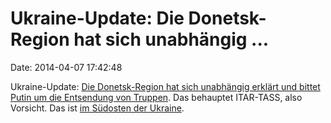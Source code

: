 Ukraine-Update: Die Donetsk-Region hat sich unabhängig \...
===========================================================

Date: 2014-04-07 17:42:48

Ukraine-Update: [Die Donetsk-Region hat sich unabhängig erklärt und
bittet Putin um die Entsendung von
Truppen](http://en.itar-tass.com/world/726787). Das behauptet ITAR-TASS,
also Vorsicht. Das ist [im Südosten der
Ukraine](https://www.google.com/maps/@48.0486129,37.479853,7z).

